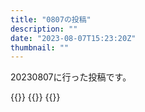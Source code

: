 ```yaml
---
title: "0807の投稿"
description: ""
date: "2023-08-07T15:23:20Z"
thumbnail: ""
---
```

20230807に行った投稿です。
<!--more-->
{{<othersns text="その場しのぎだよなあ" url="https://qunagi.qunagi.net/notice/AYUMmG0XFrlUUIpph2" screenname="jme/k.h" date="2023-08-07T13:30:47.000Z">}}
{{<othersns text="どうしたら上手くいくかな" url="https://qunagi.qunagi.net/notice/AYUMlCP3Ag9t1DnTk0" screenname="jme/k.h" date="2023-08-07T13:30:35.000Z">}}
{{<othersns text="良くないな<br/>不安で良くない" url="https://qunagi.qunagi.net/notice/AYUMfEOupYCfTet9A8" screenname="jme/k.h" date="2023-08-07T13:29:31.000Z">}}
